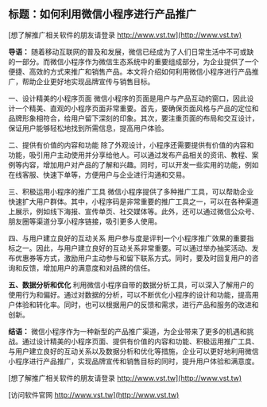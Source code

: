 ## **标题：如何利用微信小程序进行产品推广**

[想了解推广相关软件的朋友请登录 http://www.vst.tw](http://www.vst.tw)

**导语：**
随着移动互联网的普及和发展，微信已经成为了人们日常生活中不可或缺的一部分。而微信小程序作为微信生态系统中的重要组成部分，为企业提供了一个便捷、高效的方式来推广和销售产品。本文将介绍如何利用微信小程序进行产品推广，帮助企业更好地实现品牌宣传与销售目标。

一、设计精美的小程序页面
微信小程序的页面是用户与产品互动的窗口，因此设计一个精美、直观的小程序页面非常重要。首先，要确保页面风格与产品的定位和品牌形象相符合，给用户留下深刻的印象。其次，要注重页面的布局和交互设计，保证用户能够轻松地找到所需信息，提高用户体验。

二、提供有价值的内容和功能
除了外观设计，小程序还需要提供有价值的内容和功能，吸引用户主动使用并分享给他人。可以通过发布产品相关的资讯、教程、案例等内容，增加用户对产品的了解和兴趣。同时，可以开发一些实用的功能，例如在线客服、快速下单等，方便用户与企业进行沟通和交易。

三、积极运用小程序的推广工具
微信小程序提供了多种推广工具，可以帮助企业快速扩大用户群体。其中，小程序码是非常重要的推广工具之一，可以在各种渠道上展示，例如线下海报、宣传单页、社交媒体等。此外，还可以通过微信公众号、朋友圈等渠道分享小程序链接，吸引更多人使用。

四、与用户建立良好的互动关系
用户参与度是评判一个小程序推广效果的重要指标之一。因此，与用户建立良好的互动关系非常重要。可以通过举办抽奖活动、发布优惠券等方式，激励用户主动参与和留下联系方式。同时，要及时回复用户的咨询和反馈，增加用户的满意度和对品牌的信任。

**五、数据分析和优化**
利用微信小程序自带的数据分析工具，可以深入了解用户的使用行为和偏好。通过对数据的分析，可以不断优化小程序的设计和功能，提高用户体验和转化率。同时，也可以根据用户的反馈和需求，进行产品和服务的改进和创新。

**结语：**
微信小程序作为一种新型的产品推广渠道，为企业带来了更多的机遇和挑战。通过设计精美的小程序页面、提供有价值的内容和功能、积极运用推广工具、与用户建立良好的互动关系以及数据分析和优化等措施，企业可以更好地利用微信小程序进行产品推广，实现品牌宣传和销售目标的同时，提升用户体验和满意度。

[想了解推广相关软件的朋友请登录 http://www.vst.tw](http://www.vst.tw)


[访问软件官网 http://www.vst.tw](http://www.vst.tw)
